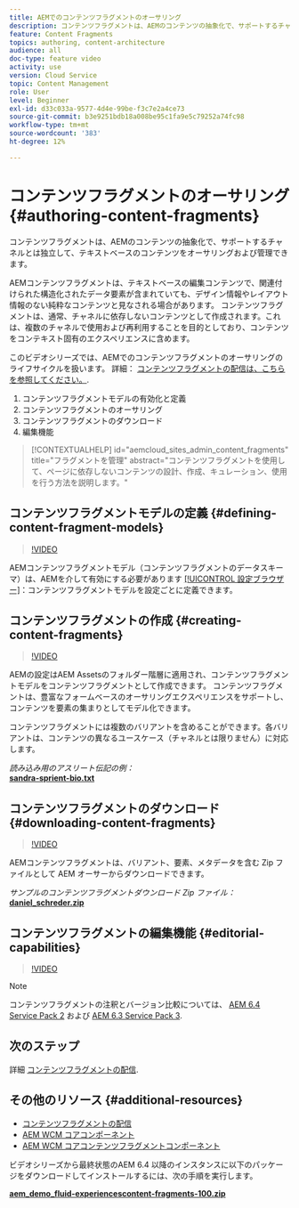```yaml
---
title: AEMでのコンテンツフラグメントのオーサリング
description: コンテンツフラグメントは、AEMのコンテンツの抽象化で、サポートするチャネルとは独立して、テキストベースのコンテンツをオーサリングおよび管理できます。
feature: Content Fragments
topics: authoring, content-architecture
audience: all
doc-type: feature video
activity: use
version: Cloud Service
topic: Content Management
role: User
level: Beginner
exl-id: d33c033a-9577-4d4e-99be-f3c7e2a4ce73
source-git-commit: b3e9251bdb18a008be95c1fa9e5c79252a74fc98
workflow-type: tm+mt
source-wordcount: '383'
ht-degree: 12%

---
```


# コンテンツフラグメントのオーサリング {#authoring-content-fragments}

コンテンツフラグメントは、AEMのコンテンツの抽象化で、サポートするチャネルとは独立して、テキストベースのコンテンツをオーサリングおよび管理できます。

AEMコンテンツフラグメントは、テキストベースの編集コンテンツで、関連付けられた構造化されたデータ要素が含まれていても、デザイン情報やレイアウト情報のない純粋なコンテンツと見なされる場合があります。 コンテンツフラグメントは、通常、チャネルに依存しないコンテンツとして作成されます。これは、複数のチャネルで使用および再利用することを目的としており、コンテンツをコンテキスト固有のエクスペリエンスに含めます。

このビデオシリーズでは、AEMでのコンテンツフラグメントのオーサリングのライフサイクルを扱います。 詳細： [コンテンツフラグメントの配信は、こちらを参照してください。](content-fragments-delivery-feature-video-use.md).

1. コンテンツフラグメントモデルの有効化と定義
2. コンテンツフラグメントのオーサリング
3. コンテンツフラグメントのダウンロード
4. 編集機能

>[!CONTEXTUALHELP]
>id="aemcloud_sites_admin_content_fragments"
>title="フラグメントを管理"
>abstract="コンテンツフラグメントを使用して、ページに依存しないコンテンツの設計、作成、キュレーション、使用を行う方法を説明します。"

## コンテンツフラグメントモデルの定義 {#defining-content-fragment-models}

>[!VIDEO](https://video.tv.adobe.com/v/22452?quality=12&learn=on)

AEMコンテンツフラグメントモデル（コンテンツフラグメントのデータスキーマ）は、AEMを介して有効にする必要があります [[!UICONTROL 設定ブラウザー]](https://experienceleague.adobe.com/docs/experience-manager-cloud-service/implementing/developing/configurations.html?lang=ja)：コンテンツフラグメントモデルを設定ごとに定義できます。

## コンテンツフラグメントの作成 {#creating-content-fragments}

>[!VIDEO](https://video.tv.adobe.com/v/22451?quality=12&learn=on)

AEMの設定はAEM Assetsのフォルダー階層に適用され、コンテンツフラグメントモデルをコンテンツフラグメントとして作成できます。 コンテンツフラグメントは、豊富なフォームベースのオーサリングエクスペリエンスをサポートし、コンテンツを要素の集まりとしてモデル化できます。

コンテンツフラグメントには複数のバリアントを含めることができます。各バリアントは、コンテンツの異なるユースケース（チャネルとは限りません）に対応します。

*読み込み用のアスリート伝記の例：*\
**[sandra-sprient-bio.txt](assets/sandra-sprient-bio.txt)**

## コンテンツフラグメントのダウンロード {#downloading-content-fragments}

>[!VIDEO](https://video.tv.adobe.com/v/22450?quality=12&learn=on)

AEMコンテンツフラグメントは、バリアント、要素、メタデータを含む Zip ファイルとして AEM オーサーからダウンロードできます。

*サンプルのコンテンツフラグメントダウンロード Zip ファイル：*\
**[daniel_schreder.zip](assets/daniel_schreder.zip)**

## コンテンツフラグメントの編集機能 {#editorial-capabilities}

>[!VIDEO](https://video.tv.adobe.com/v/25891?quality=12&learn=on)

>[!NOTE]
>
> コンテンツフラグメントの注釈とバージョン比較については、 [AEM 6.4 Service Pack 2](https://helpx.adobe.com/jp/experience-manager/aem-releases-updates.html) および [AEM 6.3 Service Pack 3](https://helpx.adobe.com/jp/experience-manager/6-3/release-notes/sp3-release-notes.html).

## 次のステップ

詳細 [コンテンツフラグメントの配信](content-fragments-delivery-feature-video-use.md).

## その他のリソース {#additional-resources}

* [コンテンツフラグメントの配信](content-fragments-delivery-feature-video-use.md)
* [AEM WCM コアコンポーネント](https://experienceleague.adobe.com/docs/experience-manager-core-components/using/introduction.html?lang=ja)
* [AEM WCM コアコンテンツフラグメントコンポーネント](https://experienceleague.adobe.com/docs/experience-manager-core-components/using/components/content-fragment-component.html?lang=ja)

ビデオシリーズから最終状態のAEM 6.4 以降のインスタンスに以下のパッケージをダウンロードしてインストールするには、次の手順を実行します。

**[aem_demo_fluid-experiencescontent-fragments-100.zip](assets/aem_demo_fluid-experiencescontent-fragments-100.zip)**
